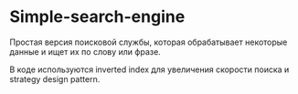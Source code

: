 # Simple-search-engine

Простая версия поисковой службы, которая обрабатывает некоторые данные и ищет их по слову или фразе.

В коде используются inverted index для увеличения скорости поиска и strategy design pattern.
